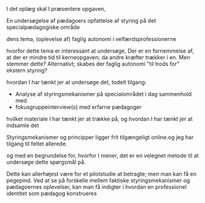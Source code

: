 I det oplæg skal I præsentere opgaven,

En undersøgelse af pædagoers opfattelse af styring på det specialpædagogiske område

dens tema,
(oplevelse af) faglig autonomi i velfærdsprofessionerne

hvorfor dette tema er interessant at undersøge,
Der er en fornemmelse af, at der er mindre tid til kerneopgaven; da andre kræfter trækker i en. Men stemmer dette?
Alternativt; skabes der faglig autonomi "til trods for" ekstern styring?

hvordan I har tænkt jer at undersøge det,
todelt tilgang:

- Analyse af styringsmekanismer på specialområdet i dag
sammenhold med
- fokusgruppeinterview(s) med erfarne pædagoger

hvilket materiale I har tænkt jer at trække på, og hvordan I har tænkt jer at indsamle det

Styringsmekanismer og principper ligger frit tilgængeligt online.og jeg har tilgang til feltet allerede.

og med en begrundelse for, hvorfor I mener, det er en velegnet metode til at undersøge dette spørgsmål på.

Dette kan allerhøjest være for et pilotstudie at betragte; men man kan få en pegepind. Ved at se på forskelle mellem faktiske styringsmekanismer og pædagoernes oplevelser, kan man få indigter i hvordan en professionel identitet som pædagog konstrueres
